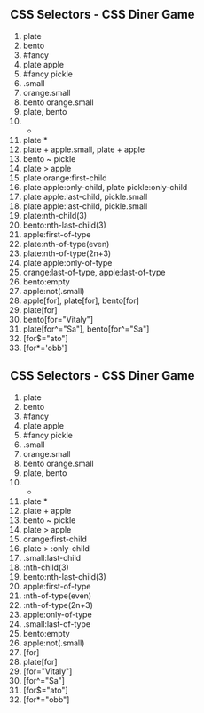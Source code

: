 <!-- Source: https://flukeout.github.io/ -->
## CSS Selectors - CSS Diner Game

1. plate
2. bento
3. #fancy
4. plate apple
5. #fancy pickle
6. .small
7. orange.small
8. bento orange.small
9. plate, bento
10. -
11. plate \*
12. plate + apple.small, plate + apple
13. bento ~ pickle
14. plate > apple
15. plate orange:first-child
16. plate apple:only-child, plate pickle:only-child
17. plate apple:last-child, pickle.small
18. plate apple:last-child, pickle.small
19. plate:nth-child(3)
20. bento:nth-last-child(3)
21. apple:first-of-type
22. plate:nth-of-type(even)
23. plate:nth-of-type(2n+3)
24. plate apple:only-of-type
25. orange:last-of-type, apple:last-of-type
26. bento:empty
27. apple:not(.small)
28. apple[for], plate[for], bento[for]
29. plate[for]
30. bento[for="Vitaly"]
31. plate[for^="Sa"], bento[for^="Sa"]
32. [for$="ato"]
33. [for*='obb']

<!-- Solutions | LihnNgyun linh224-->

## CSS Selectors - CSS Diner Game

1. plate
2. bento
3. #fancy
4. plate apple
5. #fancy pickle
6. .small
7. orange.small
8. bento orange.small
9. plate, bento
10. -
11. plate \*
12. plate + apple
13. bento ~ pickle
14. plate > apple
15. orange:first-child
16. plate > :only-child
17. .small:last-child
18. :nth-child(3)
19. bento:nth-last-child(3)
20. apple:first-of-type
21. :nth-of-type(even)
22. :nth-of-type(2n+3)
23. apple:only-of-type
24. .small:last-of-type
25. bento:empty
26. apple:not(.small)
27. [for]
28. plate[for]
29. [for="Vitaly"]
30. [for^="Sa"]
31. [for$="ato"]
32. [for*="obb"]
